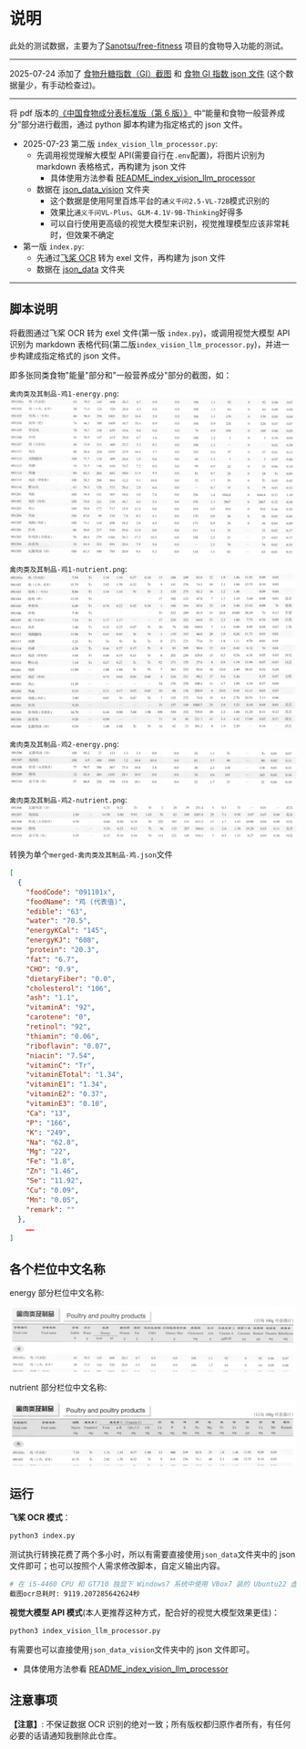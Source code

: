 # 说明

此处的测试数据，主要为了[Sanotsu/free-fitness](https://github.com/Sanotsu/free-fitness) 项目的食物导入功能的测试。

---

2025-07-24 添加了 [食物升糖指数（GI）截图](./食物升糖指数（GI）截图) 和 [食物 GI 指数 json 文件](json_gi_of_foods/glycemic_index_of_foods.json) (这个数据量少，有手动检查过)。

---

将 pdf 版本的[《中国食物成分表标准版（第 6 版）》](https://www.pumpedu.com/home-shop/5514.html) 中“能量和食物一般营养成分”部分进行截图，通过 python 脚本构建为指定格式的 json 文件。

- 2025-07-23 第二版 `index_vision_llm_processor.py`:
  - 先调用视觉理解大模型 API(需要自行在`.env`配置)，将图片识别为 markdown 表格格式，再构建为 json 文件
    - 具体使用方法参看 [README_index_vision_llm_processor](README_index_vision_llm_processor.md)
  - 数据在 [json_data_vision](./json_data_vision) 文件夹
    - 这个数据是使用阿里百炼平台的`通义千问2.5-VL-72B`模式识别的
    - 效果比`通义千问VL-Plus`、`GLM-4.1V-9B-Thinking`好得多
    - 可以自行使用更高级的视觉大模型来识别，视觉推理模型应该非常耗时，但效果不确定
- 第一版 `index.py`:
  - 先通过[飞桨 OCR](https://github.com/PaddlePaddle/PaddleOCR) 转为 exel 文件，再构建为 json 文件
  - 数据在 [json_data](./json_data) 文件夹

---

## 脚本说明

将截图通过飞桨 OCR 转为 exel 文件(第一版 `index.py`)，或调用视觉大模型 API 识别为 markdown 表格代码(第二版`index_vision_llm_processor.py`)，并进一步构建成指定格式的 json 文件。

即多张同类食物"能量"部分和"一般营养成分"部分的截图，如：

`禽肉类及其制品-鸡1-energy.png`:
![禽肉类及其制品-鸡1-energy.png](./_readme_pics/禽肉类及其制品-鸡1-energy.png)

`禽肉类及其制品-鸡1-nutrient.png`:
![禽肉类及其制品-鸡1-nutrient.png](./_readme_pics/禽肉类及其制品-鸡1-nutrient.png)

`禽肉类及其制品-鸡2-energy.png`:
![禽肉类及其制品-鸡2-energy.png](./_readme_pics/禽肉类及其制品-鸡2-energy.png)

`禽肉类及其制品-鸡2-nutrient.png`:
![禽肉类及其制品-鸡2-nutrient.png](./_readme_pics/禽肉类及其制品-鸡2-nutrient.png)

转换为单个`merged-禽肉类及其制品-鸡.json`文件

```json
[
  {
    "foodCode": "091101x",
    "foodName": "鸡 (代表值)",
    "edible": "63",
    "water": "70.5",
    "energyKCal": "145",
    "energyKJ": "608",
    "protein": "20.3",
    "fat": "6.7",
    "CHO": "0.9",
    "dietaryFiber": "0.0",
    "cholesterol": "106",
    "ash": "1.1",
    "vitaminA": "92",
    "carotene": "0",
    "retinol": "92",
    "thiamin": "0.06",
    "riboflavin": "0.07",
    "niacin": "7.54",
    "vitaminC": "Tr",
    "vitaminETotal": "1.34",
    "vitaminE1": "1.34",
    "vitaminE2": "0.37",
    "vitaminE3": "0.10",
    "Ca": "13",
    "P": "166",
    "K": "249",
    "Na": "62.8",
    "Mg": "22",
    "Fe": "1.8",
    "Zn": "1.46",
    "Se": "11.92",
    "Cu": "0.09",
    "Mn": "0.05",
    "remark": ""
  },
    ……
]
```

## 各个栏位中文名称

energy 部分栏位中文名称:

![energy部分栏位中文名称](./_readme_pics/energy部分栏位中文名称.png)

nutrient 部分栏位中文名称:

![nutrient部分栏位中文名称](./_readme_pics/nutrient部分栏位中文名称.png)

## 运行

**飞桨 OCR 模式**：

```sh
python3 index.py
```

测试执行转换花费了两个多小时，所以有需要直接使用`json_data`文件夹中的 json 文件即可；也可以按照个人需求修改脚本，自定义输出内容。

```sh
# 在 i5-4460 CPU 和 GT710 独显下 Windows7 系统中使用 VBox7 装的 Ubuntu22 虚拟机中的测试结果
截图ocr总耗时: 9119.207285642624秒
```

**视觉大模型 API 模式**(本人更推荐这种方式，配合好的视觉大模型效果更佳)：

```sh
python3 index_vision_llm_processor.py
```

有需要也可以直接使用`json_data_vision`文件夹中的 json 文件即可。

- 具体使用方法参看 [README_index_vision_llm_processor](README_index_vision_llm_processor.md)

## 注意事项

**【注意】**: 不保证数据 OCR 识别的绝对一致；所有版权都归原作者所有，有任何必要的话请通知我删除此仓库。
